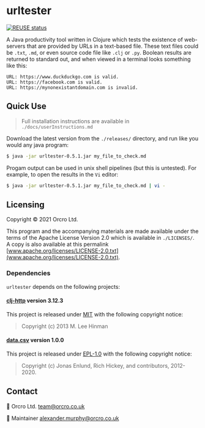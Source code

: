 <!-- SPDX-FileCopyrightText: 2021 Orcro Ltd. team@orcro.co.uk -->
<!-- -->
<!-- SPDX-License-Identifier: Apache-2.0 -->

# urltester

[![REUSE status](https://api.reuse.software/badge/github.com/Orcro/urltester)](https://api.reuse.software/info/github.com/Orcro/urltester)

A Java productivity tool written in Clojure which tests the existence of web-servers that are provided by URLs in a text-based file. These text files could be `.txt`, `.md`, or even source code file like `.clj` or `.py`. Boolean results are returned to standard out, and when viewed in a terminal looks something like this:

```
URL: https://www.duckduckgo.com is valid.
URL: https://facebook.com is valid.
URL: https://mynonexistantdomain.com is invalid.
```

## Quick Use

> Full installation instructions are available in `./docs/userInstructions.md`

Download the latest version from the `./releases/` directory, and run like you would any java program:

```bash
$ java -jar urltester-0.5.1.jar my_file_to_check.md
```

Progam output can be used in unix shell pipelines (but this is untested). For example, to open the results in the `Vi` editor:

```bash
$ java -jar urltester-0.5.1.jar my_file_to_check.md | vi -
```

## Licensing

Copyright © 2021 Orcro Ltd.

This program and the accompanying materials are made available under the terms of the Apache License Version 2.0 which is available in `./LICENSES/`. A copy is also available at this permalink [www.apache.org/licenses/LICENSE-2.0.txt](www.apache.org/licenses/LICENSE-2.0.txt).

### Dependencies

`urltester` depends on the following projects:

#### [clj-http](https://github.com/dakrone/clj-http) version 3.12.3

This project is released under [MIT](https://mit-license.org) with the following copyright notice:

> Copyright (c) 2013 M. Lee Hinman

#### [data.csv](https://github.com/clojure/data.csv) version 1.0.0

This project is released under [EPL-1.0](https://www.eclipse.org/legal/epl-v10.html) with the following copyright notice:

> Copyright (c) Jonas Enlund, Rich Hickey, and contributors, 2012-2020.

## Contact

:house_with_garden: Orcro Ltd. team@orcro.co.uk

:hammer: Maintainer alexander.murphy@orcro.co.uk
